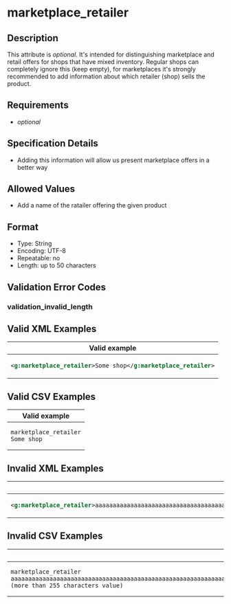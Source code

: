 # marketplace_retailer

## Description

This attribute is *optional*.
It's intended for distinguishing marketplace and retail offers for shops that have mixed inventory. Regular shops can completely ignore this (keep empty), for marketplaces it's strongly recommended to add information about which retailer (shop) sells the product.

## Requirements

* *optional*


## Specification Details

- Adding this information will allow us present marketplace offers in a better way

## Allowed Values
- Add a name of the ratailer offering the given product

## Format

- Type: String
- Encoding: UTF-8
- Repeatable: no
- Length: up to 50 characters


## Validation Error Codes

### validation_invalid_length

## Valid XML Examples

<table>
<thead>
<tr><th>Valid example                                             </th></tr>
</thead>
<tbody>
<tr><td>

```xml
<g:marketplace_retailer>Some shop</g:marketplace_retailer>
```

</td></tr>
</tbody>
</table>

## Valid CSV Examples

<table>
<thead>
<tr><th>Valid example                 </th></tr>
</thead>
<tbody>
<tr><td>

```csv
marketplace_retailer
Some shop
```

</td></tr>
</tbody>
</table>

## Invalid XML Examples

<table>
<thead>
<tr><th>Invalid example                                                                                                                                                                                                                                                                                                                                   </th><th>Resulting error code     </th></tr>
</thead>
<tbody>
<tr><td>

```xml
<g:marketplace_retailer>aaaaaaaaaaaaaaaaaaaaaaaaaaaaaaaaaaaaaaaaaaaaaaaaaaaaaaaaaaaaaaaaaaaaaaaaaaaaaaaaaaaaaaaaaaaaaaaaaaaaaaaaaaaaaaaaaaaaaaaaaaaaaaaaaaaaaaaaaaaaaaaaaaaaaaaaaaaaaaaaaaaaaaaaaaaaaaaaaaaaaaaaaaaaaaaaaaaaaaaaaaaaaaaaaaaaaaaaaaaaaaaaaaaaaaaaaaaaaaaaaaaaaaaaaaaaaaaa (more than 255 characters value)</g:marketplace_retailer>
```

</td><td>

```xml
validation_invalid_length
```

</td></tr>
</tbody>
</table>

## Invalid CSV Examples

<table>
<thead>
<tr><th>Invalid example                                                                                                                                                                                                                                                                                                       </th><th>Resulting error code     </th></tr>
</thead>
<tbody>
<tr><td>

```csv
marketplace_retailer
aaaaaaaaaaaaaaaaaaaaaaaaaaaaaaaaaaaaaaaaaaaaaaaaaaaaaaaaaaaaaaaaaaaaaaaaaaaaaaaaaaaaaaaaaaaaaaaaaaaaaaaaaaaaaaaaaaaaaaaaaaaaaaaaaaaaaaaaaaaaaaaaaaaaaaaaaaaaaaaaaaaaaaaaaaaaaaaaaaaaaaaaaaaaaaaaaaaaaaaaaaaaaaaaaaaaaaaaaaaaaaaaaaaaaaaaaaaaaaaaaaaaaaaaaaaaaaaa (more than 255 characters value)
```

</td><td>

```csv
validation_invalid_length
```

</td></tr>
</tbody>
</table>

